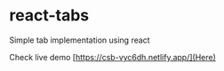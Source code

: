 # react-tabs
Simple tab implementation using react

Check live demo [https://csb-vyc6dh.netlify.app/](Here)
